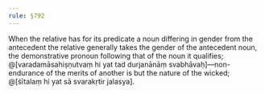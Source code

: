 ```yaml
---
rule: §792
---
```


When the relative has for its predicate a noun differing in gender from the antecedent the relative generally takes the gender of the antecedent noun, the demonstrative pronoun following that of the noun it qualifies; @[varadamāsahiṣṇutvaṃ hi yat tad durjanānāṃ svabhāvaḥ]—non-endurance of the merits of another is but the nature of the wicked; @[śītalaṃ hi yat sā svarakṛtir jalasya].